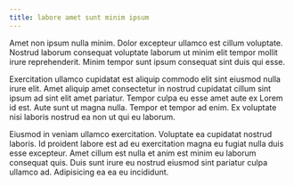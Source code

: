 ```yaml
---
title: labore amet sunt minim ipsum
---
```


Amet non ipsum nulla minim. Dolor excepteur ullamco est cillum voluptate. Nostrud laborum consequat voluptate laborum ut minim elit tempor mollit irure reprehenderit. Minim tempor sunt ipsum consequat sint duis qui esse.

Exercitation ullamco cupidatat est aliquip commodo elit sint eiusmod nulla irure elit. Amet aliquip amet consectetur in nostrud cupidatat cillum sint ipsum ad sint elit amet pariatur. Tempor culpa eu esse amet aute ex Lorem id est. Aute sunt ut magna nulla. Tempor et tempor ad enim. Ex voluptate nisi laboris nostrud ea non ut qui eu laborum.

Eiusmod in veniam ullamco exercitation. Voluptate ea cupidatat nostrud laboris. Id proident labore est ad eu exercitation magna eu fugiat nulla duis esse excepteur. Amet cillum est nulla et anim est minim eu laborum consequat quis. Duis sunt irure eu nostrud eiusmod sint pariatur culpa ullamco ad. Adipisicing ea ea eu incididunt.